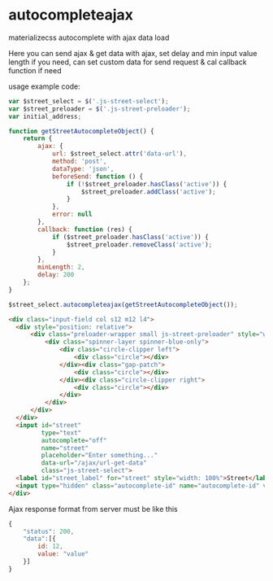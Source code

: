 # autocompleteajax
materializecss autocomplete with ajax data load

Here you can send ajax & get data with ajax, set delay and min input value length if you need, can set custom data for send request & cal callback function if need

usage example code:

```js
var $street_select = $('.js-street-select');
var $street_preloader = $('.js-street-preloader');
var initial_address;

function getStreetAutocompleteObject() {
    return {
        ajax: {
            url: $street_select.attr('data-url'),
            method: 'post',
            dataType: 'json',
            beforeSend: function () {
                if (!$street_preloader.hasClass('active')) {
                    $street_preloader.addClass('active');
                }
            },
            error: null
        },
        callback: function (res) {
            if ($street_preloader.hasClass('active')) {
                $street_preloader.removeClass('active');
            }
        },
        minLength: 2,
        delay: 200
    };
}

$street_select.autocompleteajax(getStreetAutocompleteObject());
```

```html
<div class="input-field col s12 m12 l4">
  <div style="position: relative">
      <div class="preloader-wrapper small js-street-preloader" style="width: 20px; height: 20px; position: absolute; right: 0; margin-top: 15px">
          <div class="spinner-layer spinner-blue-only">
              <div class="circle-clipper left">
                  <div class="circle"></div>
              </div><div class="gap-patch">
                  <div class="circle"></div>
              </div><div class="circle-clipper right">
                  <div class="circle"></div>
              </div>
          </div>
      </div>
  </div>
  <input id="street"
         type="text"
         autocomplete="off"
         name="street"
         placeholder="Enter something..."
         data-url="/ajax/url-get-data"
         class="js-street-select">
  <label id="street_label" for="street" style="width: 100%">Street</label>
  <input type="hidden" class="autocomplete-id" name="autocomplete-id" value="">
</div>
```

Ajax response format from server must be like this

```js
{
    "status": 200,
    "data":[{
        id: 12,
        value: "value"
    }]
}
```
